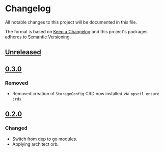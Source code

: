 # Changelog

All notable changes to this project will be documented in this file.

The format is based on [Keep a Changelog](http://keepachangelog.com/en/1.0.0/)
and this project's packages adheres to [Semantic Versioning](http://semver.org/spec/v2.0.0.html).

## [Unreleased]

## [0.3.0]

### Removed

- Removed creation of `StorageConfig` CRD now installed via `opsctl ensure crds`.



## [0.2.0]

### Changed

- Switch from dep to go modules.
- Applying architect orb.



[Unreleased]: https://github.com/giantswarm/crdstorage/compare/v0.3.0..HEAD
[0.3.0]: https://github.com/giantswarm/crdstorage/releases/tag/v0.3.0
[0.2.0]: https://github.com/giantswarm/crdstorage/releases/tag/v0.2.0
